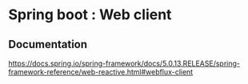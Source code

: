 # Spring boot : Web client

## Documentation

https://docs.spring.io/spring-framework/docs/5.0.13.RELEASE/spring-framework-reference/web-reactive.html#webflux-client